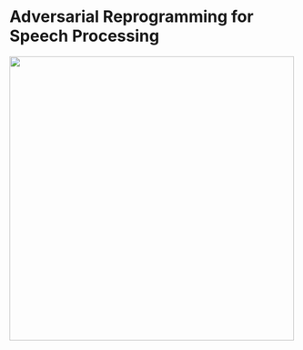 # Adversarial Reprogramming for Speech Processing


<img src="https://github.com/dodohow1011/SpeechAdvReprogram/blob/main/sp_adv_repo.png" width="500">
